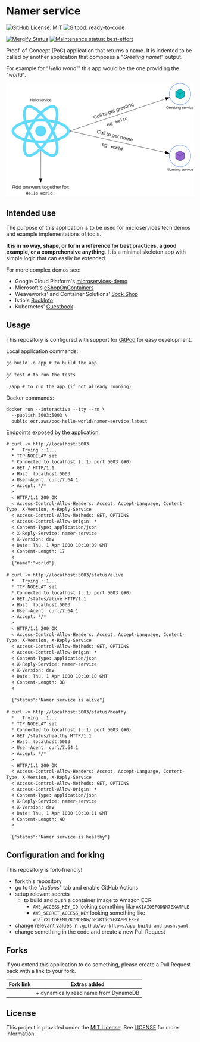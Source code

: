 # Namer service

[![GitHub License: MIT](https://img.shields.io/badge/License-MIT-blue?style=flat-square)](https://opensource.org/licenses/MIT)
[![Gitpod: ready-to-code](https://img.shields.io/badge/Gitpod-ready--to--code-blue?logo=gitpod&style=flat-square)](https://gitpod.io/from-referrer/)

[![Mergify Status](https://img.shields.io/endpoint.svg?url=https://gh.mergify.io/badges/poc-hello-world/namer-service&style=flat-square)](https://mergify.io)
[![Maintenance status: best-effort](https://img.shields.io/badge/Maintained%3F-best--effort-yellow?style=flat-square)](https://github.com/vlaaaaaaad)

Proof-of-Concept (PoC) application that returns a name. It is indented to be called by another application that composes a "_Greeting name!_" output.

For example for "_Hello world!_" this app would be the one providing the "_world_".

![Architecture diagram](./assets/poc-hello-world.png)

## Intended use

The purpose of this application is to be used for microservices tech demos and example implementations of tools.

**It is in no way, shape, or form a reference for best practices, a good example, or a comprehensive anything**. It is a minimal skeleton app with simple logic that can easily be extended.

For more complex demos see:

- Google Cloud Platform's [microservices-demo](https://github.com/GoogleCloudPlatform/microservices-demo)
- Microsoft's [eShopOnContainers](https://github.com/dotnet-architecture/eShopOnContainers)
- Weaveworks' and Container Solutions' [Sock Shop](https://github.com/microservices-demo/microservices-demo)
- Istio's [BookInfo](https://istio.io/docs/examples/bookinfo/)
- Kubernetes' [Guestbook](https://kubernetes.io/docs/tutorials/stateless-application/guestbook/)

## Usage

This repository is configured with support for [GitPod](https://gitpod.io) for easy development.

Local application commands:

```console
go build -o app # to build the app

go test # to run the tests

./app # to run the app (if not already running)
```

Docker commands:

```console
docker run --interactive --tty --rm \
  --publish 5003:5003 \
  public.ecr.aws/poc-hello-world/namer-service:latest
```

Endpoints exposed by the application:

```console
# curl -v http://localhost:5003
  *   Trying ::1...
  * TCP_NODELAY set
  * Connected to localhost (::1) port 5003 (#0)
  > GET / HTTP/1.1
  > Host: localhost:5003
  > User-Agent: curl/7.64.1
  > Accept: */*
  >
  < HTTP/1.1 200 OK
  < Access-Control-Allow-Headers: Accept, Accept-Language, Content-Type, X-Version, X-Reply-Service
  < Access-Control-Allow-Methods: GET, OPTIONS
  < Access-Control-Allow-Origin: *
  < Content-Type: application/json
  < X-Reply-Service: namer-service
  < X-Version: dev
  < Date: Thu, 1 Apr 1000 10:10:09 GMT
  < Content-Length: 17
  <
  {"name":"world"}

# curl -v http://localhost:5003/status/alive
  *   Trying ::1...
  * TCP_NODELAY set
  * Connected to localhost (::1) port 5003 (#0)
  > GET /status/alive HTTP/1.1
  > Host: localhost:5003
  > User-Agent: curl/7.64.1
  > Accept: */*
  >
  < HTTP/1.1 200 OK
  < Access-Control-Allow-Headers: Accept, Accept-Language, Content-Type, X-Version, X-Reply-Service
  < Access-Control-Allow-Methods: GET, OPTIONS
  < Access-Control-Allow-Origin: *
  < Content-Type: application/json
  < X-Reply-Service: namer-service
  < X-Version: dev
  < Date: Thu, 1 Apr 1000 10:10:10 GMT
  < Content-Length: 38
  <

  {"status":"Namer service is alive"}

# curl -v http://localhost:5003/status/heathy
  *   Trying ::1...
  * TCP_NODELAY set
  * Connected to localhost (::1) port 5003 (#0)
  > GET /status/healthy HTTP/1.1
  > Host: localhost:5003
  > User-Agent: curl/7.64.1
  > Accept: */*
  >
  < HTTP/1.1 200 OK
  < Access-Control-Allow-Headers: Accept, Accept-Language, Content-Type, X-Version, X-Reply-Service
  < Access-Control-Allow-Methods: GET, OPTIONS
  < Access-Control-Allow-Origin: *
  < Content-Type: application/json
  < X-Reply-Service: namer-service
  < X-Version: dev
  < Date: Thu, 1 Apr 1000 10:10:11 GMT
  < Content-Length: 40
  <

  {"status":"Namer service is healthy"}
```

## Configuration and forking

This repository is fork-friendly!

- fork this repository
- go to the "_Actions_" tab and enable GitHub Actions
- setup relevant secrets
  - to build and push a container image to Amazon ECR
    - `AWS_ACCESS_KEY_ID` looking something like `AKIAIOSFODNN7EXAMPLE`
    - `AWS_SECRET_ACCESS_KEY` looking something like `wJalrXUtnFEMI/K7MDENG/bPxRfiCYEXAMPLEKEY`
- change relevant values in `.github/workflows/app-build-and-push.yaml`
- change something in the code and create a new Pull Request

## Forks

If you extend this application to do something, please create a Pull Request back with a link to your fork.

| Fork link | Extras added                              |
| --------- | ----------------------------------------- |
|           | + dynamically read name from DynamoDB     |

## License

This project is provided under the [MIT License](https://opensource.org/licenses/MIT). See [LICENSE](./LICENSE) for more information.

